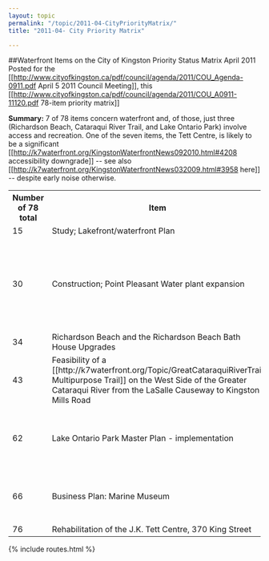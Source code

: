 ```yaml
---
layout: topic
permalink: "/topic/2011-04-CityPriorityMatrix/"
title: "2011-04- City Priority Matrix"

---
```



##Waterfront Items on the City of Kingston Priority Status Matrix April 2011
Posted for the [[http://www.cityofkingston.ca/pdf/council/agenda/2011/COU_Agenda-0911.pdf April 5 2011 Council Meeting]], this [[http://www.cityofkingston.ca/pdf/council/agenda/2011/COU_A0911-11120.pdf 78-item priority matrix]]

**Summary:** 7 of 78 items concern waterfront and, of those, just three (Richardson Beach, Cataraqui River Trail, and Lake Ontario Park) involve access and recreation.  One of the seven items, the Tett Centre, is likely to be a significant [[http://k7waterfront.org/KingstonWaterfrontNews092010.html#4208 accessibility downgrade]] -- see also [[http://k7waterfront.org/KingstonWaterfrontNews032009.html#3958 here]] -- despite early noise otherwise.

<table class="bordertable">
	<tr>
		<th>Number<br>of 78 total</th>
		<th>Item</th>
		<th>Completion<br>Date</th>
		<th>Comments</th>
	</tr>
	<tr>
		<td>15</td>
		<td>Study; Lakefront/waterfront Plan</td>
		<td>2014</td>
		<td></td>
	</tr>
	<tr>
		<td>30</td>
		<td>Construction; Point Pleasant Water plant expansion</td>
		<td>Unknown</td>
		<td>Planning underway. Design in 2011; construction may commence in 2012. Grant consideration.</td>
	</tr>
	<tr>
		<td>34</td>
		<td>Richardson Beach and the Richardson Beach Bath House Upgrades</td>
		<td>2011 Q3</td>
		<td></td>
	</tr>
	<tr>
		<td>43</td>
		<td>Feasibility of a [[http://k7waterfront.org/Topic/GreatCataraquiRiverTrail Multipurpose Trail]] on the West Side of the Greater Cataraqui River from the LaSalle Causeway to Kingston Mills Road</td>
		<td>2011 Q2</td>
		<td></td>
	</tr>
	<tr>
		<td>62</td>
		<td>Lake Ontario Park Master Plan - implementation</td>
		<td>2012 Q4</td>
		<td>Start of Construction in Q3 2011. Completion is planned for 2012</td>
	</tr>
	<tr>
		<td>66</td>
		<td>Business Plan: Marine Museum</td>
		<td>2011 Q3</td>
		<td>Business Plan is complete. Service Level Agreement underway.</td>
	</tr>
	<tr>
		<td>76</td>
		<td>Rehabilitation of the J.K. Tett Centre, 370 King Street</td>
		<td>Ongoing</td>
		<td></td>
	</tr>
</table>

{% include routes.html %}
